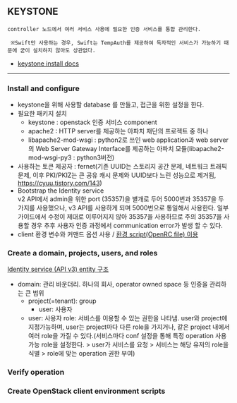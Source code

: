 ## KEYSTONE
```
controller 노드에서 여러 서비스 사용에 필요한 인증 서비스를 통합 관리한다.

 ※Swift만 사용하는 경우, Swift는 TempAuth를 제공하여 독자적인 서비스가 가능하기 때문에 굳이 설치하지 않아도 상관없다.
```
* [keystone install docs](https://docs.openstack.org/keystone/rocky/install/keystone-install-ubuntu.html#configure-the-apache-http-server)
---
### Install and configure

- keystone을 위해 사용할 database 를 만들고, 접근을 위한 설정을 한다. 
- 필요한 패키지 설치
  - keystone : openstack 인증 서비스 component
  - apache2 : HTTP server를 제공하는 아파치 재단의 프로젝트 중 하나
  - libapache2-mod-wsgi : python2로 쓰인 web application과 web server의 Web Server Gateway Interface를 제공하는 아파치 모듈(libapache2-mod-wsgi-py3 : python3버전)
- 사용하는 토큰 제공자 : fernet(기존 UUID는 스토리지 공간 문제, 네트워크 트래픽 문제, 이후 PKI/PKIZ는 큰 공유 캐시 문제와 UUID보다 느린 성능으로 제거됨, https://cyuu.tistory.com/143)
- Bootstrap the Identity service  
v2 API에서 admin을 위한 port (35357)을 별개로 두어 5000번과 35357을 두가지를 사용했으나, 
v3 API를 사용하게 되며 5000번으로 통일해서 사용한다.
일부 가이드에서 수정이 제대로 이루어지지 않아 35357을 사용하므로 주의
35357을 사용할 경우 추후 사용자 인증 과정에서 communication error가 발생 할 수 있다.
- client 환경 변수와 커맨드 옵션 사용 / [환경 script(OpenRC file) 이용](https://docs.openstack.org/keystone/rocky/install/keystone-openrc-ubuntu.html)

### Create a domain, projects, users, and roles
[Identity service (API v3) entity 구조](https://docs.openstack.org/keystone/pike/admin/identity-concepts.html)
- domain: 관리 바운더리. 하나의 회사, operator owned space 등 인증을 관리하는 큰 범위
  - project(=tenant): group
    - user: 사용자
  - user: 사용자
role: 서비스를 이용할 수 있는 권한을 나타냄. user와 project에 지정가능하며, user는 project마다 다른 role을 가지거나, 같은 project 내에서 여러 role을 가질 수 있다.(서비스마다 conf 설정을 통해 특정 operation 사용 가능 role을 설정한다. > user가 서비스를 요청 > 서비스는 해당 유저의 role을 식별 > role에 맞는 operation 권한 부여)

### Verify operation
### Create OpenStack client environment scripts
